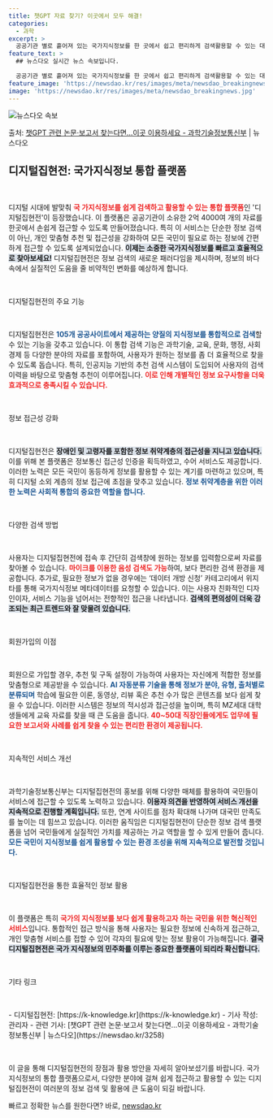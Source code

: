 ```yaml
---
title: 챗GPT 자료 찾기? 이곳에서 모두 해결!
categories:
  - 과학
excerpt: >
  공공기관 별로 흩어져 있는 국가지식정보를 한 곳에서 쉽고 편리하게 검색활용할 수 있는 대국민 서비스가 시작됐…
feature_text: >
  ## 뉴스다오 실시간 뉴스 속보입니다.

  공공기관 별로 흩어져 있는 국가지식정보를 한 곳에서 쉽고 편리하게 검색활용할 수 있는 대국민 서비스가 시작됐…
feature_image: 'https://newsdao.kr/res/images/meta/newsdao_breakingnews.jpg'
image: 'https://newsdao.kr/res/images/meta/newsdao_breakingnews.jpg'
---
```


![뉴스다오 속보](https://newsdao.kr/res/images/meta/newsdao_breakingnews.jpg)

<p>출처: <a href="https://newsdao.kr/3258" rel="dofollow">챗GPT 관련 논문·보고서 찾는다면…이곳 이용하세요 - 과학기술정보통신부</a> | 뉴스다오</p>

<h2 data-ke-size="size26">디지털집현전: 국가지식정보 통합 플랫폼</h2>
<p data-ke-size="size16">&nbsp;</p>
디지털 시대에 발맞춰 <b><span style="color: #ee2323;">국 가지식정보를 쉽게 검색하고 활용할 수 있는 통합 플랫폼</span></b>인 '디지털집현전'이 등장했습니다. 이 플랫폼은 공공기관이 소유한 2억 4000여 개의 자료를 한곳에서 손쉽게 접근할 수 있도록 만들어졌습니다. 특히 이 서비스는 단순한 정보 검색이 아닌, 개인 맞춤형 추천 및 접근성을 강화하여 모든 국민이 필요로 하는 정보에 간편하게 접근할 수 있도록 설계되었습니다. <b><span style="background-color: #21538527;">이제는 소중한 국가지식정보를 빠르고 효율적으로 찾아보세요!</span></b> 디지털집현전은 정보 검색의 새로운 패러다임을 제시하며, 정보의 바다 속에서 실질적인 도움을 줄 비약적인 변화를 예상하게 합니다.

<p data-ke-size="size16">&nbsp;</p>

디지털집현전의 주요 기능
<p data-ke-size="size16">&nbsp;</p>
디지털집현전은 <b><span style="color: #1a5490;"> 105개 공공사이트에서 제공하는 양질의 지식정보를 통합적으로 검색</span></b>할 수 있는 기능을 갖추고 있습니다. 이 통합 검색 기능은 과학기술, 교육, 문화, 행정, 사회경제 등 다양한 분야의 자료를 포함하여, 사용자가 원하는 정보를 좀 더 효율적으로 찾을 수 있도록 돕습니다. 특히, 인공지능 기반의 추천 검색 시스템이 도입되어 사용자의 검색 이력을 바탕으로 맞춤형 추천이 이루어집니다. <b><span style="color: #ee2323;">이로 인해 개별적인 정보 요구사항을 더욱 효과적으로 충족시킬 수 있습니다.</span></b>

<p data-ke-size="size16">&nbsp;</p>

정보 접근성 강화
<p data-ke-size="size16">&nbsp;</p>
디지털집현전은 <b><span style="background-color: #21538527;">장애인 및 고령자를 포함한 정보 취약계층의 접근성을 지니고 있습니다.</span></b> 이를 위해 본 플랫폼은 정보통신 접근성 인증을 획득하였고, 수어 서비스도 제공합니다. 이러한 노력은 모든 국민이 동등하게 정보를 활용할 수 있는 계기를 마련하고 있으며, 특히 디지털 소외 계층의 정보 접근에 초점을 맞추고 있습니다. <b><span style="color: #1a5490;">정보 취약계층을 위한 이러한 노력은 사회적 통합의 중요한 역할을 합니다.</span></b>

<p data-ke-size="size16">&nbsp;</p>

다양한 검색 방법
<p data-ke-size="size16">&nbsp;</p>
사용자는 디지털집현전에 접속 후 간단히 검색창에 원하는 정보를 입력함으로써 자료를 찾아볼 수 있습니다. <b><span style="color: #ee2323;">마이크를 이용한 음성 검색도 가능</span></b>하여, 보다 편리한 검색 환경을 제공합니다. 추가로, 필요한 정보가 없을 경우에는 ‘데이터 개방 신청’ 카테고리에서 위지타를 통해 국가지식정보 메타데이터를 요청할 수 있습니다. 이는 사용자 친화적인 디자인이자, 서비스 기능을 넘어서는 전향적인 접근을 나타냅니다. <b><span style="background-color: #21538527;">검색의 편의성이 더욱 강조되는 최근 트렌드와 잘 맞물려 있습니다.</span></b>

<p data-ke-size="size16">&nbsp;</p>

회원가입의 이점
<p data-ke-size="size16">&nbsp;</p>
회원으로 가입할 경우, 추천 및 구독 설정이 가능하여 사용자는 자신에게 적합한 정보를 맞춤형으로 제공받을 수 있습니다. <b><span style="color: #1a5490;">AI 자동분류 기술을 통해 정보가 분야, 유형, 출처별로 분류되며</span></b> 학습에 필요한 이론, 동영상, 리뷰 혹은 추천 수가 많은 콘텐츠를 보다 쉽게 찾을 수 있습니다. 이러한 시스템은 정보의 적시성과 접근성을 높이며, 특히 MZ세대 대학생들에게 교육 자료를 찾을 때 큰 도움을 줍니다. <b><span style="color: #ee2323;"> 40~50대 직장인들에게도 업무에 필요한 보고서와 사례를 쉽게 찾을 수 있는 편리한 환경이 제공됩니다.</span></b>

<p data-ke-size="size16">&nbsp;</p>

지속적인 서비스 개선
<p data-ke-size="size16">&nbsp;</p>
과학기술정보통신부는 디지털집현전의 홍보를 위해 다양한 매체를 활용하여 국민들이 서비스에 접근할 수 있도록 노력하고 있습니다. <b><span style="background-color: #21538527;">이용자 의견을 반영하여 서비스 개선을 지속적으로 진행할 계획입니다.</span></b> 또한, 연계 사이트를 점차 확대해 나가며 대국민 만족도를 높이는 데 힘쓰고 있습니다. 이러한 움직임은 디지털집현전이 단순한 정보 검색 플랫폼을 넘어 국민들에게 실질적인 가치를 제공하는 가교 역할을 할 수 있게 만들어 줍니다. <b><span style="color: #1a5490;">모든 국민이 지식정보를 쉽게 활용할 수 있는 환경 조성을 위해 지속적으로 발전할 것입니다.</span></b>

<p data-ke-size="size16">&nbsp;</p>

디지털집현전을 통한 효율적인 정보 활용
<p data-ke-size="size16">&nbsp;</p>
이 플랫폼은 특히 <b><span style="color: #ee2323;">국가의 지식정보를 보다 쉽게 활용하고자 하는 국민을 위한 혁신적인 서비스</span></b>입니다. 통합적인 접근 방식을 통해 사용자는 필요한 정보에 신속하게 접근하고, 개인 맞춤형 서비스를 접할 수 있어 각자의 필요에 맞는 정보 활용이 가능해집니다. <b><span style="background-color: #21538527;">결국 디지털집현전은 국가 지식정보의 민주화를 이루는 중요한 플랫폼이 되리라 확신합니다.</span></b>

<p data-ke-size="size16">&nbsp;</p>

기타 링크
<p data-ke-size="size16">&nbsp;</p>
- 디지털집현전: [https://k-knowledge.kr](https://k-knowledge.kr)  
- 기사 작성: 관리자  
- 관련 기사: [챗GPT 관련 논문·보고서 찾는다면…이곳 이용하세요 - 과학기술정보통신부 | 뉴스다오](https://newsdao.kr/3258)

<p data-ke-size="size16">&nbsp;</p>

이 글을 통해 디지털집현전의 장점과 활용 방안을 자세히 알아보셨기를 바랍니다. 국가지식정보의 통합 플랫폼으로서, 다양한 분야에 걸쳐 쉽게 접근하고 활용할 수 있는 디지털집현전이 여러분의 정보 검색 및 활용에 큰 도움이 되길 바랍니다. 

빠르고 정확한 뉴스를 원한다면? 바로, <a href="https://newsdao.kr" rel="dofollow">newsdao.kr</a>


